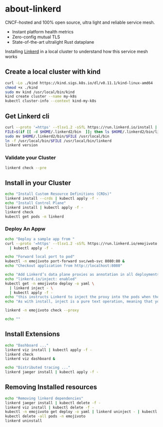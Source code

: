 # about-linkerd

CNCF-hosted and 100% open source, ultra light and reliable service mesh.

- Instant platform health metrics
- Zero-config mutual TLS
- State-of-the-art ultralight Rust dataplane





Installing [Linkerd](https://linkerd.io/getting-started/) in a local cluster to understand how this service mesh works

## Create a local cluster with kind

```bash
curl -Lo ./kind https://kind.sigs.k8s.io/dl/v0.11.1/kind-linux-amd64
chmod +x ./kind
sudo mv kind /usr/local/bin/kind
kind create cluster --name my-k8s
kubectl cluster-info --context kind-my-k8s
```

## Get Linkerd cli

```bash
curl --proto '=https' --tlsv1.2 -sSfL https://run.linkerd.io/install | sh
FILE=$(if [[ -d $HOME/.linkerd2/bin  ]]; then ls $HOME/.linkerd2/bin/linkerd-*; else echo "did not installed in default dir"; fi)
sudo mv $HOME/.linkerd2/bin/$FILE /usr/local/bin
ln -f /usr/local/bin/$FILE /usr/local/bin/linkerd
linkerd version
```

### Validate your Cluster

```bash
linkerd check --pre
```

## Install in your Cluster

```bash
echo "Install Custom Resource Definitions (CRDs)"
linkerd install --crds | kubectl apply -f -
echo "Install Control Plane"
linkerd install | kubectl apply -f -
linkerd check
kubectl get pods -n linkerd
```

### Deploy An Appw

```bash
echo "Deploy a sample app from "
curl --proto '=https' --tlsv1.2 -sSfL https://run.linkerd.io/emojivoto.yml \
  | kubectl apply -f -

echo "Forward local port to pod"
kubectl -n emojivoto port-forward svc/web-svc 8080:80 & 
echo "Checkout application from http://localhost:8080"

echo "Add Linkerd’s data plane proxies as annotation in all deployments template of a namespace"
echo "linkerd.io/inject: enabled"
kubectl get -n emojivoto deploy -o yaml \
  | linkerd inject - \
  | kubectl apply -f -
echo "this instructs Linkerd to inject the proxy into the pods when they are created"
echo "As with install, inject is a pure text operation, meaning that you can inspect the input and output before you use it"

linkerd -n emojivoto check --proxy

echo ""
```

## Install Extensions

```bash
echo "Dashboard ..."
linkerd viz install | kubectl apply -f - 
linkerd check
linkerd viz dashboard &

echo "Distributed tracing ..."
linkerd jaeger install | kubectl apply -f -

```

## Removing Installed resources

```bash
echo "Removing linkerd dependencies"
linkerd jaeger install | kubectl delete -f -
linkerd viz install | kubectl delete -f -
kubectl -n emojivoto get deploy -o yaml | linkerd uninject - | kubectl apply -f -
kubectl delete -all pods -n emojivoto
linkerd uninstall
```
